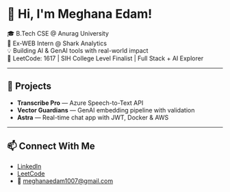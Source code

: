  # 👋 Hi, I'm Meghana Edam!      
        
🎓 B.Tech CSE @ Anurag University                      
🧠 Ex-WEB Intern @ Shark Analytics                   
💡 Building AI & GenAI tools with real-world impact                     
🎯 LeetCode: 1617 | SIH College Level Finalist | Full Stack + AI Explorer                 
       
---  
 
## 🚀 Projects   
- **Transcribe Pro** — Azure Speech-to-Text API  
- **Vector Guardians** — GenAI embedding pipeline with validation  
- **Astra** — Real-time chat app with JWT, Docker & AWS 

---

## 📫 Connect With Me
- [LinkedIn](https://linkedin.com/in/meghana-edam-849b11300)  
- [LeetCode](https://leetcode.com/Meghsedam/)  
- 📧 meghanaedam1007@gmail.com
